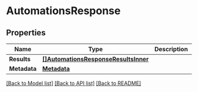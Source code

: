 # AutomationsResponse

## Properties

Name | Type | Description | Notes
------------ | ------------- | ------------- | -------------
**Results** | [**[]AutomationsResponseResultsInner**](AutomationsResponseResultsInner.md) |  |
**Metadata** | [**Metadata**](Metadata.md) |  |[optional] 

[[Back to Model list]](../README.md#documentation-for-models) [[Back to API list]](../README.md#documentation-for-api-endpoints) [[Back to README]](../README.md)


